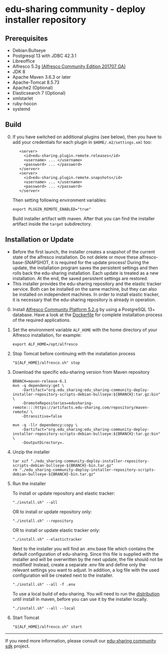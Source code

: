 
# edu-sharing community - deploy installer repository

Prerequisites
-------------
- Debian:Bullseye
- Postgresql 13 with JDBC 42.3.1
- Libreoffice
- Alfresco 5.2g [(Alfresco Community Edition 201707 GA)](https://hub.alfresco.com/t5/alfresco-content-services-hub/alfresco-community-edition-201707-ga-file-list/ba-p/290487)
- JDK 8
- Apache Maven 3.6.3 or later
- Apache-Tomcat 8.5.73
- Apache2 (Optional)
- Elasticsearch 7 (Optional)
- xmlstarlet
- ruby-hocon
- systemd

Build
-----

0. If you have switched on additional plugins (see below),
   then you have to add your credentials for each plugin in `$HOME/.m2/settings.xml` too:

   ```
      <server>  
        <id>edu-sharing.plugin.remote.releases</id>
        <username> ... </username>
        <password> ... </password>
      </server>
      <server>
        <id>edu-sharing.plugin.remote.snapshots</id>
        <username> ... </username>
        <password> ... </password>
      </server>  
   ```      

   Then setting following environment variables:

   ```
   export PLUGIN_REMOTE_ENABLED="true"
   ```

   Build installer artifact with maven. After that you can find the installer artifact inside the `target` subdirectory.

Installation or Update
----------------------

- Before the first launch, the installer creates a snapshot of the current state of the alfresco installation.
  Do not delete or move these alfresco-base-SNAPSHOT, it is required for the update process!
  During the update, the installation program saves the persistent settings and then rolls back the edu-sharing installation.
  Each update is treated as a new installation. At the end, the saved persistent settings are restored.
- This installer provides the edu-sharing repository and the elastic tracker service.
  Both can be installed on the same machine, but they can also be installed on independent machines.
  In order to install elastic tracker, it is necessary that the edu-sharing repository is already in operation.

0. Install [Alfresco Community Platform 5.2.g](https://hub.alfresco.com/t5/alfresco-content-services-hub/alfresco-community-edition-201707-ga-file-list/ba-p/290487)
   by using a PostgreSQL 13+ database. Have a look at the [Dockerfile](scripts/debian/bullseye/src/main/build/Dockerfile)
   for complete installation process of the required applications.


1. Set the environment variable `ALF_HOME` with the home directory of your Alfresco installation, for example:
   ```
   export ALF_HOME=/opt/alfresco
   ```

2. Stop Tomcat before continuing with the installation process
   ```
   "${ALF_HOME}/alfresco.sh" stop
   ```

3. Download the specific edu-sharing version from Maven repository
   ```
   BRANCH=maven-release-6.1
   mvn -q dependency:get \
       -Dartifact="org.edu_sharing:edu_sharing-community-deploy-installer-repository-scripts-debian-bullseye:${BRANCH}:tar.gz:bin" \
       -DremoteRepositories=edusharing-remote::::https://artifacts.edu-sharing.com/repository/maven-remote/ \
       -Dtransitive=false
      
   mvn -q -llr dependency:copy \
       -Dartifact="org.edu_sharing:edu_sharing-community-deploy-installer-repository-scripts-debian-bullseye:${BRANCH}:tar.gz:bin" \
       -DoutputDirectory=.
   ```
4. Unzip the installer
   ```
   tar xzf "./edu_sharing-community-deploy-installer-repository-scripts-debian-bullseye-${BRANCH}-bin.tar.gz"
   rm "./edu_sharing-community-deploy-installer-repository-scripts-debian-bullseye-${BRANCH}-bin.tar.gz"
   ```

5. Run the installer

   To install or update repository and elastic tracker:
   ```
   "./install.sh" --all
   ```
   OR to install or update repository only:
   ```
   "./install.sh" --repository
   ``` 
   OR to install or update elastic tracker only:
   ```
   "./install.sh" --elastictracker
   ```
   Next to the installer you will find an .env.base file which contains the default configuration of edu-sharing.
   Since this file is supplied with the installer and will be overwritten by the next update, the file should not be modified!
   Instead, create a separate .env file and define only the relevant settings you want to adjust.
   In addition, a log file with the used configuration will be created next to the installer.
   ```
   "./install.sh" --all -f .env
   ```
   To use a local build of edu-sharing.
   You will need to run the [distribution](distribution) until install in maven, before you can use it by the installer locally.
   ```
   "./install.sh" --all --local
   ```

6. Start Tomcat
   ```
   "${ALF_HOME}/alfresco.sh" start
   ```
---
If you need more information, please consult our [edu-sharing community sdk](https://scm.edu-sharing.com/edu-sharing-community/edu-sharing-community-sdk) project.
